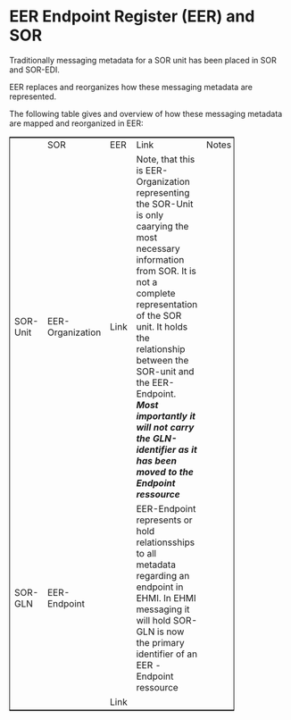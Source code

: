 # EER Endpoint Register (EER) and SOR

Traditionally messaging metadata for a SOR unit has been placed in SOR and SOR-EDI.

EER replaces and reorganizes how these messaging metadata are represented.

The following table gives and overview of how these messaging metadata are mapped and reorganized in EER:

<table style="width:80%; border: 1px solid black; border-collapse: collapse;">
  <th>
    <td>SOR</td>
    <td>EER</td>
    <td>Link</td>
    <td>Notes</td>
  </th>
  <tr>
    <td>SOR-Unit</td>
    <td>EER-Organization</td>
    <td>Link</td>
    <td>Note, that this is EER-Organization representing the SOR-Unit is only caarying the most necessary information from SOR. It is not a complete representation of the SOR unit. It holds the relationship between the SOR-unit and the EER-Endpoint. <b><i>Most importantly it will not carry the GLN-identifier as it has been moved to the Endpoint ressource</i></b></td>
  </tr>
  <tr>
    <td>SOR-GLN</td>
    <td>EER-Endpoint</td>
    <td><a href="./StructureDefinition-eer.dk.endpoint.html"></td>
    <td>EER-Endpoint represents or hold relationsships to all metadata regarding an endpoint in EHMI. In EHMI messaging it will hold  SOR-GLN is now the primary identifier of an EER -Endpoint ressource</td>
  </tr>
  <tr>
    <td></td>
    <td></td>
    <td>Link</td>
    <td></td>
  </tr>
</table>